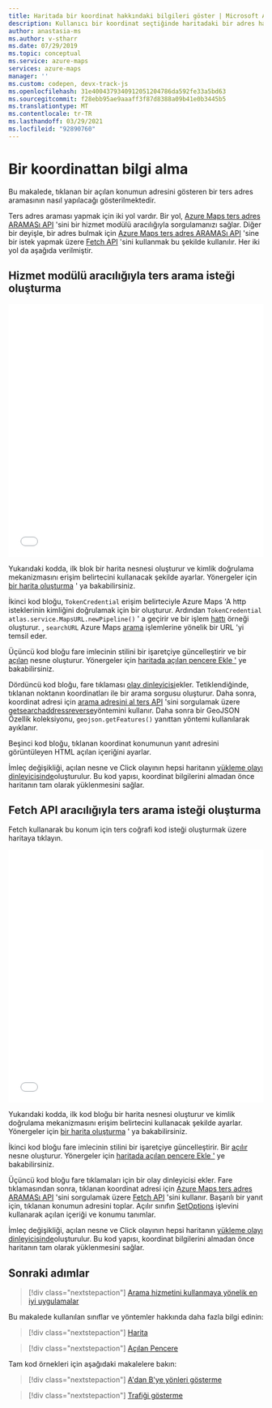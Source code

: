 ```yaml
---
title: Haritada bir koordinat hakkındaki bilgileri göster | Microsoft Azure haritaları
description: Kullanıcı bir koordinat seçtiğinde haritadaki bir adres hakkındaki bilgileri görüntülemeyi öğrenin.
author: anastasia-ms
ms.author: v-stharr
ms.date: 07/29/2019
ms.topic: conceptual
ms.service: azure-maps
services: azure-maps
manager: ''
ms.custom: codepen, devx-track-js
ms.openlocfilehash: 31e4004379340912051204786da592fe33a5bd63
ms.sourcegitcommit: f28ebb95ae9aaaff3f87d8388a09b41e0b3445b5
ms.translationtype: MT
ms.contentlocale: tr-TR
ms.lasthandoff: 03/29/2021
ms.locfileid: "92890760"
---
```

# <a name="get-information-from-a-coordinate"></a>Bir koordinattan bilgi alma

Bu makalede, tıklanan bir açılan konumun adresini gösteren bir ters adres aramasının nasıl yapılacağı gösterilmektedir.

Ters adres araması yapmak için iki yol vardır. Bir yol, [Azure Maps ters adres ARAMASı API](/rest/api/maps/search/getsearchaddressreverse) 'sini bir hizmet modülü aracılığıyla sorgulamanızı sağlar. Diğer bir deyişle, bir adres bulmak için [Azure Maps ters adres ARAMASı API](/rest/api/maps/search/getsearchaddressreverse) 'sine bir istek yapmak üzere [Fetch API](https://fetch.spec.whatwg.org/) 'sini kullanmak bu şekilde kullanılır. Her iki yol da aşağıda verilmiştir.

## <a name="make-a-reverse-search-request-via-service-module"></a>Hizmet modülü aracılığıyla ters arama isteği oluşturma

<iframe height='500' scrolling='no' title='Bir koordinat (hizmet modülü) bilgilerini al' src='//codepen.io/azuremaps/embed/ejEYMZ/?height=265&theme-id=0&default-tab=js,result&embed-version=2&editable=true' frameborder='no' loading="lazy" allowtransparency='true' allowfullscreen='true' style='width: 100%;'>Codepen 'da Azure Maps () ile <a href='https://codepen.io/azuremaps/pen/ejEYMZ/'>bir koordinat (hizmet modülü) ile bilgi edinme</a> kalemine bakın <a href='https://codepen.io/azuremaps'>@azuremaps</a> . <a href='https://codepen.io'></a>
</iframe>

Yukarıdaki kodda, ilk blok bir harita nesnesi oluşturur ve kimlik doğrulama mekanizmasını erişim belirtecini kullanacak şekilde ayarlar. Yönergeler için [bir harita oluşturma](./map-create.md) ' ya bakabilirsiniz.

İkinci kod bloğu, `TokenCredential` erişim belirteciyle Azure Maps 'A http isteklerinin kimliğini doğrulamak için bir oluşturur. Ardından `TokenCredential` `atlas.service.MapsURL.newPipeline()` ' a geçirir ve bir işlem [hattı](/javascript/api/azure-maps-rest/atlas.service.pipeline) örneği oluşturur. , `searchURL` Azure Maps [arama](/rest/api/maps/search) işlemlerine yönelik bir URL 'yi temsil eder.

Üçüncü kod bloğu fare imlecinin stilini bir işaretçiye güncelleştirir ve bir [açılan](/javascript/api/azure-maps-control/atlas.popup#open) nesne oluşturur. Yönergeler için [haritada açılan pencere Ekle '](./map-add-popup.md) ye bakabilirsiniz.

Dördüncü kod bloğu, fare tıklaması [olay dinleyicisi](/javascript/api/azure-maps-control/atlas.map#events)ekler. Tetiklendiğinde, tıklanan noktanın koordinatları ile bir arama sorgusu oluşturur. Daha sonra, koordinat adresi için [arama adresini al ters API](/rest/api/maps/search/getsearchaddressreverse) 'sini sorgulamak üzere [getsearchaddressreverse](/javascript/api/azure-maps-rest/atlas.service.searchurl#searchaddressreverse-aborter--geojson-position--searchaddressreverseoptions-)yöntemini kullanır. Daha sonra bir GeoJSON Özellik koleksiyonu, `geojson.getFeatures()` yanıttan yöntemi kullanılarak ayıklanır.

Beşinci kod bloğu, tıklanan koordinat konumunun yanıt adresini görüntüleyen HTML açılan içeriğini ayarlar.

İmleç değişikliği, açılan nesne ve Click olayının hepsi haritanın [yükleme olayı dinleyicisinde](/javascript/api/azure-maps-control/atlas.map#events)oluşturulur. Bu kod yapısı, koordinat bilgilerini almadan önce haritanın tam olarak yüklenmesini sağlar.

## <a name="make-a-reverse-search-request-via-fetch-api"></a>Fetch API aracılığıyla ters arama isteği oluşturma

Fetch kullanarak bu konum için ters coğrafi kod isteği oluşturmak üzere haritaya tıklayın.

<iframe height='500' scrolling='no' title='Bir koordinattan bilgi alma' src='//codepen.io/azuremaps/embed/ddXzoB/?height=516&theme-id=0&default-tab=js,result&embed-version=2&editable=true' frameborder='no' loading="lazy" allowtransparency='true' allowfullscreen='true' style='width: 100%;'>Codepen 'da Azure Maps () ile <a href='https://codepen.io/azuremaps/pen/ddXzoB/'>bir koordinat hakkında bilgi edinme</a> kalemine bakın <a href='https://codepen.io/azuremaps'>@azuremaps</a> <a href='https://codepen.io'></a>.
</iframe>

Yukarıdaki kodda, ilk kod bloğu bir harita nesnesi oluşturur ve kimlik doğrulama mekanizmasını erişim belirtecini kullanacak şekilde ayarlar. Yönergeler için [bir harita oluşturma](./map-create.md) ' ya bakabilirsiniz.

İkinci kod bloğu fare imlecinin stilini bir işaretçiye güncelleştirir. Bir [açılır](/javascript/api/azure-maps-control/atlas.popup#open) nesne oluşturur. Yönergeler için [haritada açılan pencere Ekle '](./map-add-popup.md) ye bakabilirsiniz.

Üçüncü kod bloğu fare tıklamaları için bir olay dinleyicisi ekler. Fare tıklamasından sonra, tıklanan koordinat adresi için [Azure Maps ters adres ARAMASı API](/rest/api/maps/search/getsearchaddressreverse) 'sini sorgulamak üzere [Fetch API](https://fetch.spec.whatwg.org/) 'sini kullanır. Başarılı bir yanıt için, tıklanan konumun adresini toplar. Açılır sınıfın [SetOptions](/javascript/api/azure-maps-control/atlas.popup#setoptions-popupoptions-) işlevini kullanarak açılan içeriği ve konumu tanımlar.

İmleç değişikliği, açılan nesne ve Click olayının hepsi haritanın [yükleme olayı dinleyicisinde](/javascript/api/azure-maps-control/atlas.map#events)oluşturulur. Bu kod yapısı, koordinat bilgilerini almadan önce haritanın tam olarak yüklenmesini sağlar.

## <a name="next-steps"></a>Sonraki adımlar

> [!div class="nextstepaction"]
> [Arama hizmetini kullanmaya yönelik en iyi uygulamalar](how-to-use-best-practices-for-search.md)

Bu makalede kullanılan sınıflar ve yöntemler hakkında daha fazla bilgi edinin:

> [!div class="nextstepaction"]
> [Harita](/javascript/api/azure-maps-control/atlas.map)

> [!div class="nextstepaction"]
> [Açılan Pencere](/javascript/api/azure-maps-control/atlas.popup)

Tam kod örnekleri için aşağıdaki makalelere bakın:

> [!div class="nextstepaction"]
> [A'dan B'ye yönleri gösterme](./map-route.md)

> [!div class="nextstepaction"]
> [Trafiği gösterme](./map-show-traffic.md)